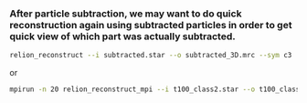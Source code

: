### After particle subtraction, we may want to do quick reconstruction again using subtracted particles in order to get quick view of which part was actually subtracted.

```sh
relion_reconstruct --i subtracted.star --o subtracted_3D.mrc --sym c3 
```
or 

```sh
mpirun -n 20 relion_reconstruct_mpi --i t100_class2.star --o t100_class2.mrc --maxres 4.5 --ctf >& log1 &
```
